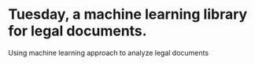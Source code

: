 # Tuesday, a machine learning library for legal documents.

Using machine learning approach to analyze legal documents
